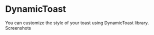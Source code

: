 # DynamicToast
You can customize the style of your toast using DynamicToast library.
Screenshots
<img src="/images/1.png" alt=""/>
<img src="/images/2.png" alt=""/>
<img src="/images/3.png" alt=""/>
<img src="/images/4.png" alt=""/>
<img src="/images/5.png" alt=""/>
<img src="/images/6.png" alt=""/>

